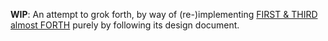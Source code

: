 **WIP**: An attempt to grok forth, by way of (re-)implementing [FIRST & THIRD
almost FORTH][first_and_third] purely by following its design document.

[first_and_third]: http://www.ioccc.org/1992/buzzard.2.design
